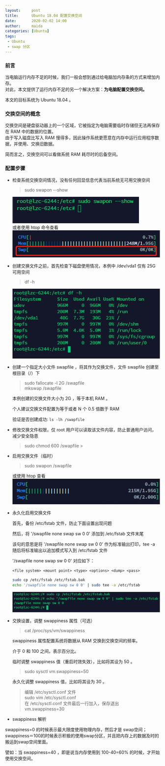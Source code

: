 ```yaml
---
layout:     post
title:      Ubuntu 18.04 配置交换空间
date:       2020-02-02 14:00
author:     maida
categories: [Ubuntu]
tags:
 - Ubuntu
 - swap 分区
---
```


### 前言
当电脑运行内存不足的时候，我们一般会想到通过给电脑加内存条的方式来增加内存。  
对此，本文提供了运行内存不足的另一个解决方案：**为电脑配置交换空间。**

本文的目标系统为 Ubuntu 18.04 。

### 交换空间的概念
交换空间是硬盘驱动器上的一个区域，它被指定为电脑需要临时存储但无法再保存在 RAM 中的数据的位置。  
由于写入磁盘比写入 RAM 慢得多，因此操作系统更愿意在内存中运行应用程序数据，并使用、交换旧数据。

简而言之，交换空间可以看做系统 RAM 耗尽时的后备空间。

### 配置步骤
- 检查系统交换空间情况，没有任何回显信息代表当前系统无可用交换空间

  > sudo swapon --show 

  ![swapon-无回显](/imgs/JeKyll/2020/02021400_01.png)  
  或者使用 htop 命令查看  
  ![htop_1](/imgs/JeKyll/2020/02021400_02.png)
- 创建交换文件之前，首先检查下磁盘使用情况，本例中 /dev/vda1 仅有 25G 可用空间

  > df -h
                                                   
  ![df_h](/imgs/JeKyll/2020/02021400_03.png)
- 创建一个指定大小文件 swapfile ，将其作为交换文件，文件 swapfile 创建至根目录（/）下

  > sudo fallocate -l 2G /swapfile  
    mkswap /swapfile

    本例创建的交换文件大小为 2G ，等于本机 RAM 。
    
    个人建议交换文件配置为等于或者 N 个 0.5 倍数于 RAM
    
    验证是否创建成功: `ls -lh /swapfile`
- 修改交换文件权限，仅 root 用户可以读取该文件内容，防止普通用户访问，减少安全隐患

  > sudo chmod 600 /swapfile
                                                 >
- 启用交换文件（临时）

  > sudo swapon /swapfile
               
  或使用 htop 查看
  ![htop_2](/imgs/JeKyll/2020/02021400_04.png)
- 永久化启用交换文件  

    首先，备份 /etc/fstab 文件，防止下面设置出现问题
    
    然后，将 '/swapfile none swap sw 0 0' 添加到 /etc/fstab 文件末尾
    
    该句的意思是将 '/swapfile none swap sw 0 0' 作为标准输出打印，tee -a 随后将标准输出以追加模式写入到 /etc/fstab 文件
    
    '/swapfile none swap sw 0 0' 对应如下：
    
    ```text
    <file system> <mount point> <type> <options> <dump> <pass>
    ```
    
    ```bash
    sudo cp /etc/fstab /etc/fstab.bak
    echo '/swapfile none swap sw 0 0' | sudo tee -a /etc/fstab  
    ```
    ![htop_2](/imgs/JeKyll/2020/02021400_05.png)
- 交换设置，调整 swappiness 属性（可选）

  > cat /proc/sys/vm/swappiness
                              
  swappiness 属性配置系统将数据从 RAM 交换到交换空间的频率。

  介于 0 和 100 之间，表示百分比。
    
  临时调整 swappiness 值（重启时效失效），比如将其设为 50 。  
  > sudo sysctl vm.swappiness=50
  
  永久化调整 swappiness 值，比如将其设为 30 。
  > 编辑 /etc/sysctl.conf 文件  
  sudo vim /etc/sysctl.conf  
  在 /etc/sysctl.conf 文件最后一行加入，保存退出  
  vm.swappiness=30

- swappiness 解析

swappiness=0 的时候表示最大限度使用物理内存，然后才是 swap空间；  
swappiness＝100的时候表示积极的使用swap分区，并且把内存上的数据及时的搬运到swap空间里面。  

譬如：当 swappiness=40 ，即是说当内存使用到 100-40=60% 的时候，才开始使用交换空间。                                                                                                                                                          

                                                                                                                                                                                                            